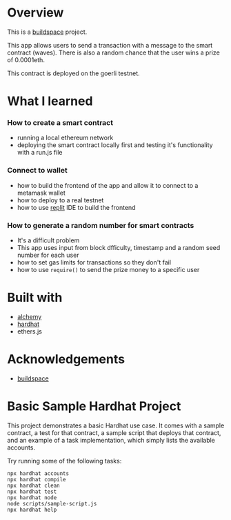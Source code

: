# Overview

This is a [buildspace](https://buildspace.so/) project.

This app allows users to send a transaction with a message to the smart contract (waves). There is also a random chance that the user wins a prize of 0.0001eth.

This contract is deployed on the goerli testnet.

# What I learned

### How to create a smart contract

- running a local ethereum network
- deploying the smart contract locally first and testing it's functionality with a run.js file

### Connect to wallet

- how to build the frontend of the app and allow it to connect to a metamask wallet
- how to deploy to a real testnet
- how to use [replit](https://replit.com/) IDE to build the frontend

### How to generate a random number for smart contracts

- It's a difficult problem
- This app uses input from block dfficulty, timestamp and a random seed number for each user
- how to set gas limits for transactions so they don't fail
- how to use `require()` to send the prize money to a specific user

# Built with

- [alchemy](https://www.alchemy.com/)
- [hardhat](https://hardhat.org/)
- ethers.js

# Acknowledgements

- [buildspace](https://buildspace.so/)

# Basic Sample Hardhat Project

This project demonstrates a basic Hardhat use case. It comes with a sample contract, a test for that contract, a sample script that deploys that contract, and an example of a task implementation, which simply lists the available accounts.

Try running some of the following tasks:

```shell
npx hardhat accounts
npx hardhat compile
npx hardhat clean
npx hardhat test
npx hardhat node
node scripts/sample-script.js
npx hardhat help
```
